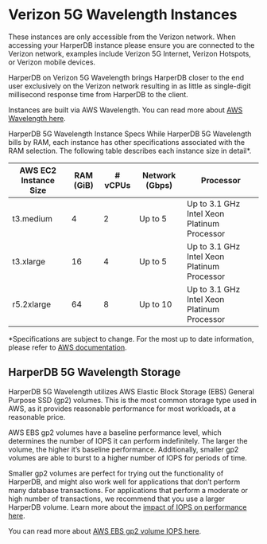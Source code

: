 # Verizon 5G Wavelength Instances

These instances are only accessible from the Verizon network. When accessing your HarperDB instance please ensure you are connected to the Verizon network, examples include Verizon 5G Internet, Verizon Hotspots, or Verizon mobile devices.



HarperDB on Verizon 5G Wavelength brings HarperDB closer to the end user exclusively on the Verizon network resulting in as little as single-digit millisecond response time from HarperDB to the client.



Instances are built via AWS Wavelength. You can read more about [AWS Wavelength here](https://aws.amazon.com/wavelength/).

HarperDB 5G Wavelength Instance Specs
While HarperDB 5G Wavelength bills by RAM, each instance has other specifications associated with the RAM selection. The following table describes each instance size in detail*.

| AWS EC2 Instance Size	 | RAM (GiB)	 | # vCPUs	 | Network (Gbps)	 | Processor                                   |
|------------------------|------------|----------|-----------------|---------------------------------------------|
| t3.medium	             | 4          | 2        | Up to 5         | Up to 3.1 GHz Intel Xeon Platinum Processor |
| t3.xlarge	             | 16         | 4        | Up to 5         | Up to 3.1 GHz Intel Xeon Platinum Processor |
| r5.2xlarge	            | 64         | 8        | Up to 10        | Up to 3.1 GHz Intel Xeon Platinum Processor |





*Specifications are subject to change. For the most up to date information, please refer to [AWS documentation](https://aws.amazon.com/ec2/instance-types/).

## HarperDB 5G Wavelength Storage

HarperDB 5G Wavelength utilizes AWS Elastic Block Storage (EBS) General Purpose SSD (gp2) volumes. This is the most common storage type used in AWS, as it provides reasonable performance for most workloads, at a reasonable price.



AWS EBS gp2 volumes have a baseline performance level, which determines the number of IOPS it can perform indefinitely. The larger the volume, the higher it’s baseline performance. Additionally, smaller gp2 volumes are able to burst to a higher number of IOPS for periods of time.



Smaller gp2 volumes are perfect for trying out the functionality of HarperDB, and might also work well for applications that don’t perform many database transactions. For applications that perform a moderate or high number of transactions, we recommend that you use a larger HarperDB volume. Learn more about the [impact of IOPS on performance here](../harperdb-cloud/iops-impact.md).



You can read more about [AWS EBS gp2 volume IOPS here](https://docs.aws.amazon.com/AWSEC2/latest/UserGuide/ebs-volume-types.html#EBSVolumeTypes_gp2).